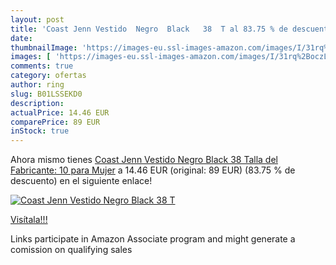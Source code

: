 ```yaml
---
layout: post
title: 'Coast Jenn Vestido  Negro  Black   38  T al 83.75 % de descuento'
date: 
thumbnailImage: 'https://images-eu.ssl-images-amazon.com/images/I/31rq%2BoczLKL._SL200_.jpg'
images: [ 'https://images-eu.ssl-images-amazon.com/images/I/31rq%2BoczLKL._SL200_.jpg' ]
comments: true
category: ofertas
author: ring
slug: B01LSSEKD0
description:
actualPrice: 14.46 EUR
comparePrice: 89 EUR
inStock: true
---
```


Ahora mismo tienes [Coast Jenn Vestido  Negro  Black   38  Talla del Fabricante: 10  para Mujer](https://www.amazon.es/dp/B01LSSEKD0/?tag=tolees-21) a 14.46 EUR (original: 89 EUR) (83.75 %  de descuento) en el siguiente enlace!

[![Coast Jenn Vestido  Negro  Black   38  T](https://images-eu.ssl-images-amazon.com/images/I/31rq%2BoczLKL._SL200_.jpg)](https://www.amazon.es/dp/B01LSSEKD0/?tag=tolees-21)

[Visítala!!!](https://www.amazon.es/dp/B01LSSEKD0/?tag=tolees-21)

Links participate in Amazon Associate program and might generate a comission on qualifying sales
